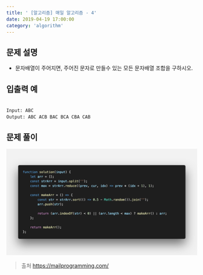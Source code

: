 ```yaml
---
title: ' [알고리즘] 매일 알고리즘 - 4'
date: 2019-04-19 17:00:00
category: 'algorithm'
---
```


문제 설명
-------

- 문자배열이 주어지면, 주어진 문자로 만들수 있는 모든 문자배열 조합을 구하시오.

입출력 예
-------
```sh

Input: ABC
Output: ABC ACB BAC BCA CBA CAB

```

문제 풀이
-------

![](../../../assets/everyday/everyday.4.solution.png)

> 출처  https://mailprogramming.com/
